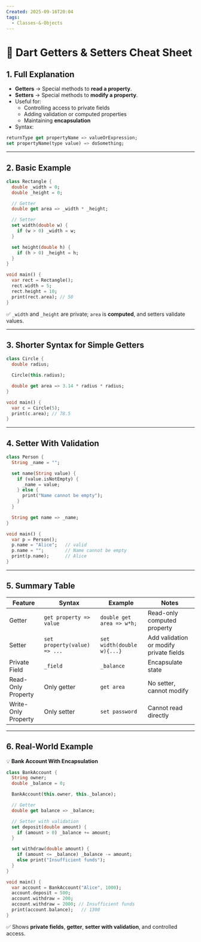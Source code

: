 ```yaml
---
Created: 2025-09-16T20:04
tags:
  - Classes-&-Objects
---
```

# 🎯 Dart Getters & Setters Cheat Sheet

## 1. Full Explanation

- **Getters** → Special methods to **read a property**.
- **Setters** → Special methods to **modify a property**.
- Useful for:
    - Controlling access to private fields
    - Adding validation or computed properties
    - Maintaining **encapsulation**
- Syntax:

```Dart
returnType get propertyName => valueOrExpression;
set propertyName(type value) => doSomething;

```

---

## 2. Basic Example

```Dart
class Rectangle {
  double _width = 0;
  double _height = 0;

  // Getter
  double get area => _width * _height;

  // Setter
  set width(double w) {
    if (w > 0) _width = w;
  }

  set height(double h) {
    if (h > 0) _height = h;
  }
}

void main() {
  var rect = Rectangle();
  rect.width = 5;
  rect.height = 10;
  print(rect.area); // 50
}

```

✅ `_width` and `_height` are private; `area` is **computed**, and setters validate values.

---

## 3. Shorter Syntax for Simple Getters

```Dart
class Circle {
  double radius;

  Circle(this.radius);

  double get area => 3.14 * radius * radius;
}

void main() {
  var c = Circle(5);
  print(c.area); // 78.5
}

```

---

## 4. Setter With Validation

```Dart
class Person {
  String _name = "";

  set name(String value) {
    if (value.isNotEmpty) {
      _name = value;
    } else {
      print("Name cannot be empty");
    }
  }

  String get name => _name;
}

void main() {
  var p = Person();
  p.name = "Alice";   // valid
  p.name = "";        // Name cannot be empty
  print(p.name);      // Alice
}

```

---

## 5. Summary Table

|Feature|Syntax|Example|Notes|
|---|---|---|---|
|Getter|`get property => value`|`double get area => w*h;`|Read-only computed property|
|Setter|`set property(value) => ...`|`set width(double w){...}`|Add validation or modify private fields|
|Private Field|`_field`|`_balance`|Encapsulate state|
|Read-Only Property|Only getter|`get area`|No setter, cannot modify|
|Write-Only Property|Only setter|`set password`|Cannot read directly|

---

## 6. Real-World Example

💡 **Bank Account With Encapsulation**

```Dart
class BankAccount {
  String owner;
  double _balance = 0;

  BankAccount(this.owner, this._balance);

  // Getter
  double get balance => _balance;

  // Setter with validation
  set deposit(double amount) {
    if (amount > 0) _balance += amount;
  }

  set withdraw(double amount) {
    if (amount <= _balance) _balance -= amount;
    else print("Insufficient funds");
  }
}

void main() {
  var account = BankAccount("Alice", 1000);
  account.deposit = 500;
  account.withdraw = 200;
  account.withdraw = 2000; // Insufficient funds
  print(account.balance);   // 1300
}

```

✅ Shows **private fields**, **getter**, **setter with validation**, and controlled access.